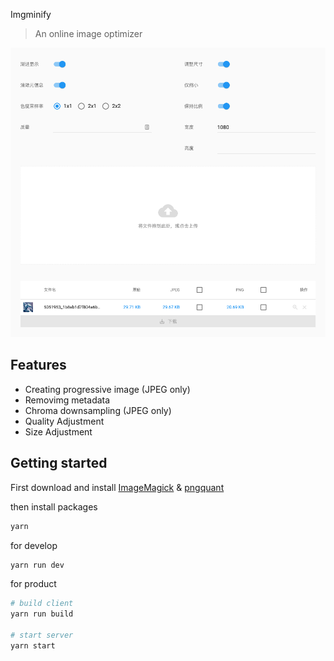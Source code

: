  Imgminify

> An online image optimizer

![demo](./demo.png)

## Features

- Creating progressive image (JPEG only)
- Removimg metadata
- Chroma downsampling (JPEG only)
- Quality Adjustment
- Size Adjustment

## Getting started

First download and install [ImageMagick](http://www.imagemagick.org/) & [pngquant](https://pngquant.org)

then install packages
```bash
yarn
```

for develop
```bash
yarn run dev
```

for product
```bash
# build client
yarn run build

# start server
yarn start
```
